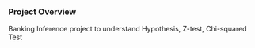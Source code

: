 ### Project Overview

 Banking Inference project to understand Hypothesis, Z-test, Chi-squared Test


